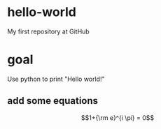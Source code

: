 # hello-world
My first repository at GitHub
# goal
Use python to print "Hello world!"
## add some equations
$$1+{\rm e}^{i \pi} = 0$$
